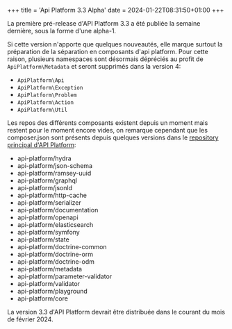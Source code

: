 +++
title = 'Api Platform 3.3 Alpha'
date = 2024-01-22T08:31:50+01:00
+++

La première pré-release d'API Platform 3.3 a été publiée la semaine dernière, sous la forme d'une alpha-1.

Si cette version n'apporte que quelques nouveautés, elle marque surtout la préparation de la séparation en composants 
d'api platform. Pour cette raison, plusieurs namespaces sont désormais dépréciés au profit de `ApiPlatform\Metadata` et seront supprimés dans la version 4:
- `ApiPlatform\Api`
- `ApiPlatform\Exception`
- `ApiPlatform\Problem`
- `ApiPlatform\Action`
- `ApiPlatform\Util`

Les repos des différents composants existent depuis un moment mais restent pour le moment encore vides, on remarque cependant
que les composer.json sont présents depuis quelques versions dans le [repository principal d'API Platform](https://github.com/api-platform/core): 
- api-platform/hydra
- api-platform/json-schema
- api-platform/ramsey-uuid
- api-platform/graphql
- api-platform/jsonld
- api-platform/http-cache
- api-platform/serializer
- api-platform/documentation
- api-platform/openapi
- api-platform/elasticsearch
- api-platform/symfony
- api-platform/state
- api-platform/doctrine-common
- api-platform/doctrine-orm
- api-platform/doctrine-odm
- api-platform/metadata
- api-platform/parameter-validator
- api-platform/validator
- api-platform/playground
- api-platform/core

La version 3.3 d'API Platform devrait être distribuée dans le courant du mois de février 2024.